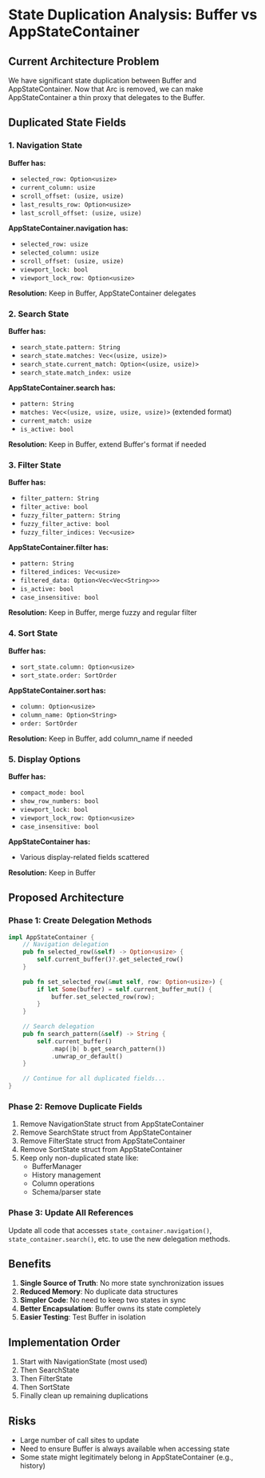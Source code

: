# State Duplication Analysis: Buffer vs AppStateContainer

## Current Architecture Problem
We have significant state duplication between Buffer and AppStateContainer. Now that Arc is removed, we can make AppStateContainer a thin proxy that delegates to the Buffer.

## Duplicated State Fields

### 1. Navigation State
**Buffer has:**
- `selected_row: Option<usize>`
- `current_column: usize`
- `scroll_offset: (usize, usize)`
- `last_results_row: Option<usize>`
- `last_scroll_offset: (usize, usize)`

**AppStateContainer.navigation has:**
- `selected_row: usize`
- `selected_column: usize`
- `scroll_offset: (usize, usize)`
- `viewport_lock: bool`
- `viewport_lock_row: Option<usize>`

**Resolution:** Keep in Buffer, AppStateContainer delegates

### 2. Search State
**Buffer has:**
- `search_state.pattern: String`
- `search_state.matches: Vec<(usize, usize)>`
- `search_state.current_match: Option<(usize, usize)>`
- `search_state.match_index: usize`

**AppStateContainer.search has:**
- `pattern: String`
- `matches: Vec<(usize, usize, usize, usize)>` (extended format)
- `current_match: usize`
- `is_active: bool`

**Resolution:** Keep in Buffer, extend Buffer's format if needed

### 3. Filter State
**Buffer has:**
- `filter_pattern: String`
- `filter_active: bool`
- `fuzzy_filter_pattern: String`
- `fuzzy_filter_active: bool`
- `fuzzy_filter_indices: Vec<usize>`

**AppStateContainer.filter has:**
- `pattern: String`
- `filtered_indices: Vec<usize>`
- `filtered_data: Option<Vec<Vec<String>>>`
- `is_active: bool`
- `case_insensitive: bool`

**Resolution:** Keep in Buffer, merge fuzzy and regular filter

### 4. Sort State
**Buffer has:**
- `sort_state.column: Option<usize>`
- `sort_state.order: SortOrder`

**AppStateContainer.sort has:**
- `column: Option<usize>`
- `column_name: Option<String>`
- `order: SortOrder`

**Resolution:** Keep in Buffer, add column_name if needed

### 5. Display Options
**Buffer has:**
- `compact_mode: bool`
- `show_row_numbers: bool`
- `viewport_lock: bool`
- `viewport_lock_row: Option<usize>`
- `case_insensitive: bool`

**AppStateContainer has:**
- Various display-related fields scattered

**Resolution:** Keep in Buffer

## Proposed Architecture

### Phase 1: Create Delegation Methods
```rust
impl AppStateContainer {
    // Navigation delegation
    pub fn selected_row(&self) -> Option<usize> {
        self.current_buffer()?.get_selected_row()
    }
    
    pub fn set_selected_row(&mut self, row: Option<usize>) {
        if let Some(buffer) = self.current_buffer_mut() {
            buffer.set_selected_row(row);
        }
    }
    
    // Search delegation
    pub fn search_pattern(&self) -> String {
        self.current_buffer()
            .map(|b| b.get_search_pattern())
            .unwrap_or_default()
    }
    
    // Continue for all duplicated fields...
}
```

### Phase 2: Remove Duplicate Fields
1. Remove NavigationState struct from AppStateContainer
2. Remove SearchState struct from AppStateContainer  
3. Remove FilterState struct from AppStateContainer
4. Remove SortState struct from AppStateContainer
5. Keep only non-duplicated state like:
   - BufferManager
   - History management
   - Column operations
   - Schema/parser state

### Phase 3: Update All References
Update all code that accesses `state_container.navigation()`, `state_container.search()`, etc. to use the new delegation methods.

## Benefits
1. **Single Source of Truth**: No more state synchronization issues
2. **Reduced Memory**: No duplicate data structures
3. **Simpler Code**: No need to keep two states in sync
4. **Better Encapsulation**: Buffer owns its state completely
5. **Easier Testing**: Test Buffer in isolation

## Implementation Order
1. Start with NavigationState (most used)
2. Then SearchState
3. Then FilterState  
4. Then SortState
5. Finally clean up remaining duplications

## Risks
- Large number of call sites to update
- Need to ensure Buffer is always available when accessing state
- Some state might legitimately belong in AppStateContainer (e.g., history)
